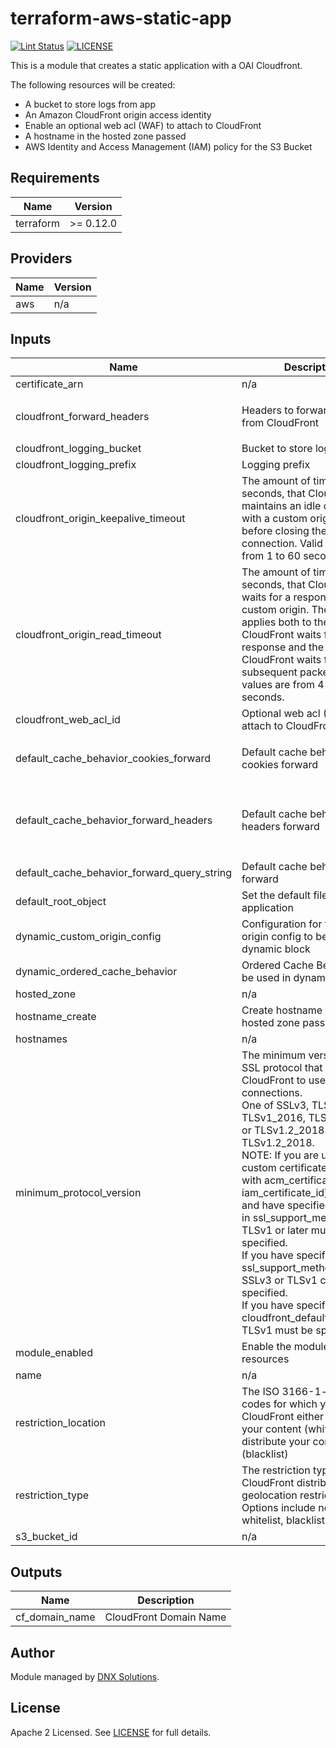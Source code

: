 # terraform-aws-static-app

[![Lint Status](https://github.com/DNXLabs/terraform-aws-static-app/workflows/Lint/badge.svg)](https://github.com/DNXLabs/terraform-aws-static-app/actions)
[![LICENSE](https://img.shields.io/github/license/DNXLabs/terraform-aws-static-app)](https://github.com/DNXLabs/terraform-aws-static-app/blob/master/LICENSE)

This is a module that creates a static application with a OAI Cloudfront.

The following resources will be created:
 - A bucket to store logs from app
 - An Amazon CloudFront origin access identity
 - Enable an optional web acl (WAF) to attach to CloudFront
 - A hostname in the hosted zone passed
 - AWS Identity and Access Management (IAM) policy for the S3 Bucket

<!--- BEGIN_TF_DOCS --->

## Requirements

| Name | Version |
|------|---------|
| terraform | >= 0.12.0 |

## Providers

| Name | Version |
|------|---------|
| aws | n/a |

## Inputs

| Name | Description | Type | Default | Required |
|------|-------------|------|---------|:--------:|
| certificate\_arn | n/a | `any` | n/a | yes |
| cloudfront\_forward\_headers | Headers to forward to origin from CloudFront | `list` | <pre>[<br>  "*"<br>]</pre> | no |
| cloudfront\_logging\_bucket | Bucket to store logs from app | `string` | `""` | no |
| cloudfront\_logging\_prefix | Logging prefix | `string` | `""` | no |
| cloudfront\_origin\_keepalive\_timeout | The amount of time, in seconds, that CloudFront maintains an idle connection with a custom origin server before closing the connection. Valid values are from 1 to 60 seconds. | `number` | `5` | no |
| cloudfront\_origin\_read\_timeout | The amount of time, in seconds, that CloudFront waits for a response from a custom origin. The value applies both to the time that CloudFront waits for an initial response and the time that CloudFront waits for each subsequent packet. Valid values are from 4 to 60 seconds. | `number` | `30` | no |
| cloudfront\_web\_acl\_id | Optional web acl (WAF) to attach to CloudFront | `string` | `""` | no |
| default\_cache\_behavior\_cookies\_forward | Default cache behavior cookies forward | `list` | <pre>[<br>  "all"<br>]</pre> | no |
| default\_cache\_behavior\_forward\_headers | Default cache behavior headers forward | `list` | <pre>[<br>  "Access-Control-Request-Headers",<br>  "Access-Control-Request-Method",<br>  "Origin"<br>]</pre> | no |
| default\_cache\_behavior\_forward\_query\_string | Default cache behavior forward | `bool` | `true` | no |
| default\_root\_object | Set the default file for the application | `string` | `"index.html"` | no |
| dynamic\_custom\_origin\_config | Configuration for the custom origin config to be used in dynamic block | `any` | `[]` | no |
| dynamic\_ordered\_cache\_behavior | Ordered Cache Behaviors to be used in dynamic block | `any` | `[]` | no |
| hosted\_zone | n/a | `any` | n/a | yes |
| hostname\_create | Create hostname in the hosted zone passed? | `bool` | `true` | no |
| hostnames | n/a | `list(string)` | n/a | yes |
| minimum\_protocol\_version | The minimum version of the SSL protocol that you want CloudFront to use for HTTPS connections. <br>    One of SSLv3, TLSv1, TLSv1\_2016, TLSv1.1\_2016 or TLSv1.2\_2018. Default: TLSv1.2\_2018. <br>    NOTE: If you are using a custom certificate (specified with acm\_certificate\_arn or iam\_certificate\_id), <br>    and have specified sni-only in ssl\_support\_method, TLSv1 or later must be specified. <br>    If you have specified vip in ssl\_support\_method, only SSLv3 or TLSv1 can be specified. <br>    If you have specified cloudfront\_default\_certificate, TLSv1 must be specified. | `string` | `"TLSv1.2_2018"` | no |
| module\_enabled | Enable the module to create resources | `bool` | `true` | no |
| name | n/a | `any` | n/a | yes |
| restriction\_location | The ISO 3166-1-alpha-2 codes for which you want CloudFront either to distribute your content (whitelist) or not distribute your content (blacklist) | `list` | `[]` | no |
| restriction\_type | The restriction type of your CloudFront distribution geolocation restriction. Options include none, whitelist, blacklist | `string` | `"none"` | no |
| s3\_bucket\_id | n/a | `any` | n/a | yes |

## Outputs

| Name | Description |
|------|-------------|
| cf\_domain\_name | CloudFront Domain Name |

<!--- END_TF_DOCS --->

## Author
Module managed by [DNX Solutions](https://github.com/DNXLabs).

## License
Apache 2 Licensed. See [LICENSE](https://github.com/DNXLabs/terraform-aws-static-app/blob/master/LICENSE) for full details.

